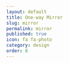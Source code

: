 ```yaml
---
layout: default
title: One-way Mirror
slug: mirror
permalink: mirror
published: true
icon: fa fa-photo
category: design
order: 8
---
```

